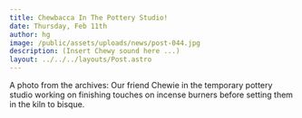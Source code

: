 ```yaml
---
title: Chewbacca In The Pottery Studio!
date: Thursday, Feb 11th
author: hg
image: /public/assets/uploads/news/post-044.jpg
description: (Insert Chewy sound here ...)
layout: ../../../layouts/Post.astro
---
```


A photo from the archives: Our friend Chewie in the temporary pottery studio working on finishing touches on incense burners before setting them in the kiln to bisque.
